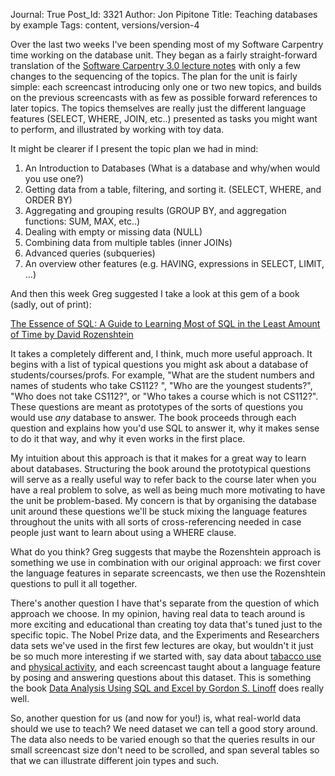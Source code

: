 Journal: True
Post_Id: 3321
Author: Jon Pipitone
Title: Teaching databases by example
Tags: content, versions/version-4

<div>
<p>Over the last two weeks I've been spending most of my Software Carpentry time working on the database unit.  They began as a fairly straight-forward translation of the <a href="|filename|/3_0/index.html">Software Carpentry 3.0 lecture notes</a> with only a few changes to the sequencing of the topics. The plan for the unit is fairly simple: each screencast introducing only one or two new topics, and builds on the previous screencasts with as few as possible forward references to later topics.  The topics themselves are really just the different language features (SELECT, WHERE, JOIN, etc..) presented as tasks you might want to perform, and illustrated by working with toy data.</p>
<p>It might be clearer if I present the topic plan we had in mind:</p>
<ol>
<li>An Introduction to Databases (What is a database and why/when would you use one?)</li>
<li>Getting data from a table, filtering, and sorting it. (SELECT, WHERE, and ORDER BY)</li>
<li>Aggregating and grouping results (GROUP BY, and aggregation functions: SUM, MAX, etc..)</li>
<li>Dealing with empty or missing data (NULL)</li>
<li>Combining data from multiple tables (inner JOINs)</li>
<li>Advanced queries (subqueries)</li>
<li>An overview other features (e.g. HAVING, expressions in SELECT, LIMIT, ...)</li>
</ol>
<p>And then this week Greg suggested I take a look at this gem of a book (sadly, out of print):</p>
<p><a title="A link to the openlibrary's page about this book." href="http://openlibrary.org/books/OL8528065M/The_Essence_of_SQL">The Essence of SQL: A Guide to Learning Most of SQL in the Least Amount of Time by David Rozenshtein</a></p>
<p>It takes a completely different and, I think, much more useful approach.  It begins with a list of typical questions you might ask about a database of students/courses/profs. For example, "What are the student numbers and names of students who take CS112? ", "Who are the youngest students?", "Who does not take CS112?", or "Who takes a course which is not CS112?". These questions are meant as prototypes of the sorts of questions you would use <em>any</em> database to answer.  The book proceeds through each question and explains how you'd use SQL to answer it, why it makes sense to do it that way, and why it even works in the first place.</p>
<p>My intuition about this approach is that it makes for a great way to learn about databases.  Structuring the book around the prototypical questions will serve as a really useful way to refer back to the course later when you have a real problem to solve, as well as being much more motivating to have the unit be problem-based.  My concern is that by organising the database unit around these questions we'll be stuck mixing the language features throughout the units with all sorts of cross-referencing needed in case people just want to learn about using a WHERE clause.</p>
<p>What do you think?  Greg suggests that maybe the Rozenshtein approach is something we use in combination with our original approach: we first cover the language features in separate screencasts, we then use the Rozenshtein questions to pull it all together.</p>
<p>There's another question I have that's separate from the question of which approach we choose.  In my opinion, having real data to teach around is more exciting and educational than creating toy data that's tuned just to the specific topic.  The Nobel Prize data, and the Experiments and Researchers data sets we've used in the first few lectures are okay, but wouldn't it just be so much more interesting if we started with, say data about <a href="http://www.hc-sc.gc.ca/hc-ps/tobac-tabac/research-recherche/stat/index-eng.php">tabacco use </a>and <a href="http://www40.statcan.ca/l01/cst01/health78a-eng.htm">physical activity</a>, and each screencast taught about a language feature by posing and answering questions about this dataset.  This is something the book <a href="http://openlibrary.org/works/OL12301587W/Data_analysis_using_SQL_and_Excel">Data Analysis Using SQL and Excel by Gordon S. Linoff</a> does really well.</p>
<p>So, another question for us (and now for you!) is, what real-world data should we use to teach?  We need dataset we can tell a good story around.  The data also needs to be varied enough so that the queries results in our small screencast size don't need to be scrolled, and span several tables so that we can illustrate different join types and such.</p>
</div>
